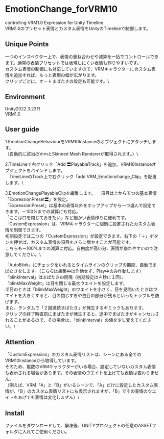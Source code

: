 # EmotionChange_forVRM10
controlling VRM1.0 Expression  for Unity Timeline\
VRM1.0のプリセット表情とカスタム表情をUnityのTimelineで制御します。

## Unique Points
一つのインスペクター上で、表情の重ね合わせや減算を一括でコントロールできます。通常の表情プリセットでは表現しにくい表情も作りやすいです。\
カスタム表情の制御にも対応していますので、VRMキャラクターにカスタム表情を追加すれば、もっと表現の幅が広がります。\
クリップごとに、オートまばたきの設定も可能です。\

## Environment
Unity2022.3.23f1\
VRM1.0

## User guide
1.EmotionChangeBehaviourをVRM10Instanceのオブジェクトにアタッチします。\
（自動的に該当のVrmとSkinned Mesh Rendererが取得されます。）\

2.TimeLineで右クリック「Add 〓PlayableTrack」を追加。VRM10Instanceオブジェクトをバインドします。\
　TimeLineのTrack上で右クリック「add VRM_Emotionchange_Clip」を配置します。\

3.EmotionChangePlayableClipを編集します。
　項目は上から五つの基本表情「ExpressionPreset〓」を設定。\
 「ExpressionPreset」は基本の表情以外をホップアップから一つ選んで設定できます。－100%までの減算にも対応。\
 「ここは口を閉じておきたい」など細かい表情作りに便利です。\
 「CustomExpression」は、VRMキャラクターに個別に設定されたカスタム表情を制御できます。\
 初期設定では二つの「CustomExpression」が設定できます。右下の「＋」ボタンを押せば、カスタム表情の項目をさらに増やすことが可能です。\
 こちらも－100%までの減算に対応。自由度が高い分、表情が崩れやすいので注意してください。\
 
 「AutoBlink」にチェックをいれるとタイムラインのクリップの期間、自動でまばたきをします。（こちらは編集中は作動せず、Play中のみ作動します）\
 「blinkInterval」はまばたきの間隔（初期設定は４秒に１回）、「blinkMaxWeight」は目を閉じる最大ウエイトを設定します。\
 半目のときは「blinkMaxWeight」のウエイトを小さく、目を見開いたときはウエイトを大きくすると、目の閉じすぎや白目の部分が残るといったトラブルを防げます。\
また、ランダムで「２回連続まばたき」が発生するギミックもあります。\
クリップの終了時直前にまばたきが発生すると、途中でまばたきがキャンセルされることがあるので、その場合は、「blinkInterval」の値を少し変えてください。\

## Attention
「CustomExpression」のカスタム表情リストは、シーンにある全てのVRM10Instanceから取得しています。\
そのため、複数のVRMキャラクターがいる場合、設定していないカスタム表情も表示される場合があります。その表情のウエイトを上げても表情は変わりません。\
（例えば、VRM「A」と「B」がいるシーンで、「A」だけに設定したカスタム表情が、「B」のカスタム表情リストにも表示されますが、「B」でその表情のウエイトをあげても表情は変化しません）\

## Install
ファイルをダウンロードして、解凍後、UNITYプロジェクトの任意のASSETフォルダに入れてご使用ください。



















